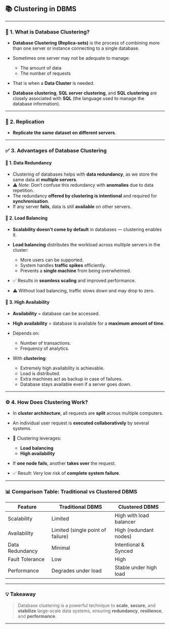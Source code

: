 
## 📚 Clustering in DBMS

---

### 🔗 1. What is Database Clustering?

* **Database Clustering (Replica-sets)** is the process of combining more than one server or instance connecting to a single database.
* Sometimes one server may not be adequate to manage:

  * The amount of data
  * The number of requests
* That is when a **Data Cluster** is needed.
* **Database clustering**, **SQL server clustering**, and **SQL clustering** are closely associated with **SQL** (the language used to manage the database information).

---

### 🔁 2. Replication

* **Replicate the same dataset on different servers**.

---

### ✅ 3. Advantages of Database Clustering

#### 🔸 1. Data Redundancy

* Clustering of databases helps with **data redundancy**, as we store the same data at **multiple servers**.
* ⚠️ *Note*: Don’t confuse this redundancy with **anomalies** due to data repetition.
* The redundancy **offered by clustering is intentional** and required for **synchronisation**.
* If any server **fails**, data is still **available** on other servers.

#### 🔸 2. Load Balancing

* **Scalability doesn’t come by default** in databases — clustering enables it.
* **Load balancing** distributes the workload across multiple servers in the cluster:

  * More users can be supported.
  * System handles **traffic spikes** efficiently.
  * Prevents a **single machine** from being overwhelmed.
* ✅ Results in **seamless scaling** and improved performance.
* ⚠️ Without load balancing, traffic slows down and may drop to zero.

#### 🔸 3. High Availability

* **Availability** = database can be accessed.
* **High availability** = database is available for a **maximum amount of time**.
* Depends on:

  * Number of transactions.
  * Frequency of analytics.
* With **clustering**:

  * Extremely high availability is achievable.
  * Load is distributed.
  * Extra machines act as backup in case of failures.
  * Database stays available even if a server goes down.

---

### ⚙️ 4. How Does Clustering Work?

* In **cluster architecture**, all requests are **split** across multiple computers.
* An individual user request is **executed collaboratively** by several systems.
* 🧠 Clustering leverages:

  * **Load balancing**
  * **High availability**
* If **one node fails**, another **takes over** the request.
* ✅ Result: Very low risk of **complete system failure**.

---

### 📊 Comparison Table: Traditional vs Clustered DBMS

| Feature         | Traditional DBMS                  | Clustered DBMS          |
| --------------- | --------------------------------- | ----------------------- |
| Scalability     | Limited                           | High with load balancer |
| Availability    | Limited (single point of failure) | High (redundant nodes)  |
| Data Redundancy | Minimal                           | Intentional & Synced    |
| Fault Tolerance | Low                               | High                    |
| Performance     | Degrades under load               | Stable under high load  |

---

### 💡 Takeaway

> Database clustering is a powerful technique to **scale**, **secure**, and **stabilize** large-scale data systems, ensuring **redundancy**, **resilience**, and **performance**.

---
